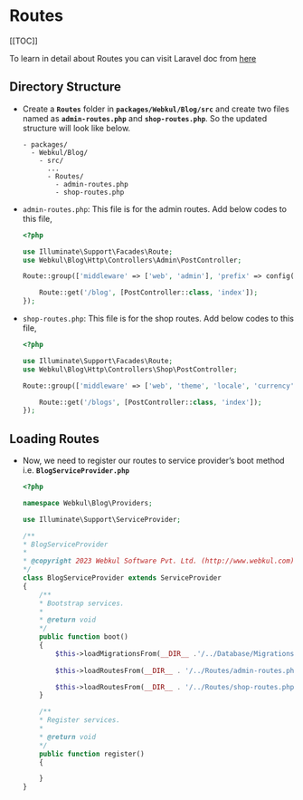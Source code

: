 # Routes

[[TOC]]

To learn in detail about Routes you can visit Laravel doc from [here](https://laravel.com/docs/10.x/routing)

## Directory Structure

- Create a **`Routes`** folder in **`packages/Webkul/Blog/src`** and create two files named as **`admin-routes.php`** and **`shop-routes.php`**. So the updated structure will look like below.

    ```
    - packages/
      - Webkul/Blog/
        - src/
          ...
          - Routes/
            - admin-routes.php
            - shop-routes.php
    ```

- `admin-routes.php`: This file is for the admin routes. Add below codes to this file,

  ```php
  <?php

  use Illuminate\Support\Facades\Route;
  use Webkul\Blog\Http\Controllers\Admin\PostController;

  Route::group(['middleware' => ['web', 'admin'], 'prefix' => config('app.admin_url')], function () {

      Route::get('/blog', [PostController::class, 'index']);
  });
  ```

- `shop-routes.php`: This file is for the shop routes. Add below codes to this file,

  ```php
  <?php

  use Illuminate\Support\Facades\Route;
  use Webkul\Blog\Http\Controllers\Shop\PostController;

  Route::group(['middleware' => ['web', 'theme', 'locale', 'currency']], function () {

      Route::get('/blogs', [PostController::class, 'index']);
  });
  ```
## Loading Routes

- Now, we need to register our routes to service provider’s boot method i.e. **`BlogServiceProvider.php`**

  ```php
  <?php

  namespace Webkul\Blog\Providers;

  use Illuminate\Support\ServiceProvider;

  /**
  * BlogServiceProvider
  *
  * @copyright 2023 Webkul Software Pvt. Ltd. (http://www.webkul.com)
  */
  class BlogServiceProvider extends ServiceProvider
  {
      /**
      * Bootstrap services.
      *
      * @return void
      */
      public function boot()
      {
          $this->loadMigrationsFrom(__DIR__ .'/../Database/Migrations');
          
          $this->loadRoutesFrom(__DIR__ . '/../Routes/admin-routes.php');

          $this->loadRoutesFrom(__DIR__ . '/../Routes/shop-routes.php');
      }

      /**
      * Register services.
      *
      * @return void
      */
      public function register()
      {

      }
  }
  ```